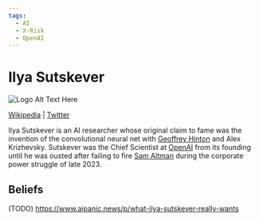 ```yaml
---
tags:
  - AI
  - X-Risk
  - OpenAI
---
```

# Ilya Sutskever

![Logo Alt Text Here](https://upload.wikimedia.org/wikipedia/commons/thumb/9/9e/Picea_abies_shoot_with_buds%2C_Sogndal%2C_Norway.jpg/240px-Picea_abies_shoot_with_buds%2C_Sogndal%2C_Norway.jpg)

[Wikipedia](https://en.wikipedia.org/wiki/Ilya_Sutskever) | [Twitter](https://twitter.com/ilyasut)

Ilya Sutskever is an AI researcher whose original claim to fame was the invention of the convolutional neural net with [Geoffrey Hinton](Geoffrey%20Hinton.md) and Alex Krizhevsky.
Sutskever was the Chief Scientist at [OpenAI](../Cartography/Technomundistan-Technophilistan/OpenAI.md) from its founding until he was ousted after failing to fire [Sam Altman](Sam%20Altman.md) during the corporate power struggle of late 2023.

## Beliefs

(TODO)
https://www.aipanic.news/p/what-ilya-sutskever-really-wants




